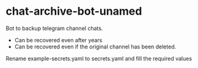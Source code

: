 # chat-archive-bot-unamed

Bot to backup telegram channel chats.
 - Can be recovered even after years
 - Can be recovered even if the original channel has been deleted.

Rename example-secrets.yaml to secrets.yaml and fill the required values
